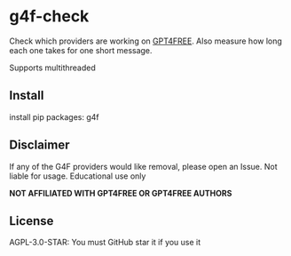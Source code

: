 # g4f-check

Check which providers are working on [GPT4FREE](https://github.com/xtekky/gpt4free). Also measure how long each one takes for one short message.

Supports multithreaded


## Install

install pip packages: g4f

## Disclaimer

If any of the G4F providers would like removal, please open an Issue. Not liable for usage. Educational use only

**NOT AFFILIATED WITH GPT4FREE OR GPT4FREE AUTHORS**

## License

AGPL-3.0-STAR: You must GitHub star it if you use it
